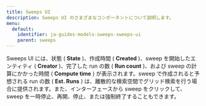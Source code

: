 ```yaml
---
title: Sweeps UI
description: Sweeps UI のさまざまなコンポーネントについて説明します。
menu:
  default:
    identifier: ja-guides-models-sweeps-sweeps-ui
    parent: sweeps
---
```


Sweeps UI には、状態 ( **State** )、作成時間 ( **Created** )、sweep を開始したエンティティ ( **Creator** )、完了した run の数 ( **Run count** )、および sweep の計算にかかった時間 ( **Compute time** ) が表示されます。sweep で作成されると予想される run の数 ( **Est. Runs** ) は、離散的な検索空間でグリッド検索を行う場合に提供されます。また、インターフェースから sweep をクリックして、sweep を一時停止、再開、停止、または強制終了することもできます。
